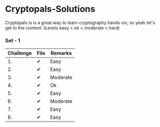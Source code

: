 # Cryptopals-Solutions

Cryptopals is is a great way to learn cryptography hands-on, so yeah let's get to the content:
(Levels easy < ok < moderate < hard)

### Set - 1

| Challenge   | File           | Remarks    |
| ---------   | -------------  | -----      |
| 1.          |   ✔            | Easy       |
| 2.          |   ✔            | Easy       |
| 3.          |   ✔            | Moderate   |
| 4.          |   ✔            | Ok         |
| 5.          |   ✔            | Easy       |
| 6.          |   ✔            | Moderate   |
| 7.          |   ✔            | Easy       |
| 8.          |   ✔            | Easy       |